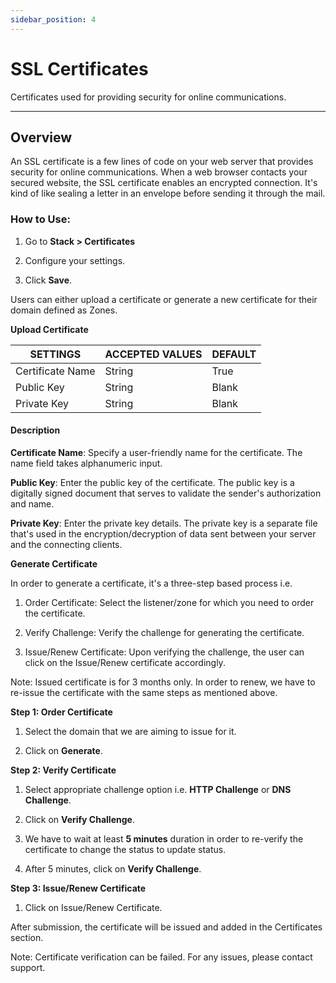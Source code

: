 ```yaml
---
sidebar_position: 4
---
```

# SSL Certificates

Certificates used for providing security for online communications.

---

## Overview

An SSL certificate is a few lines of code on your web server that provides security for online communications. When a web browser contacts your secured website, the SSL certificate enables an encrypted connection. It's kind of like sealing a letter in an envelope before sending it through the mail.

### How to Use:

1. Go to **Stack > Certificates**

2. Configure your settings. 

3. Click **Save**. 

Users can either upload a certificate or generate a new certificate for their domain defined as Zones.

**Upload  Certificate**

| SETTINGS         | ACCEPTED VALUES | DEFAULT |
|------------------|-----------------|---------|
| Certificate Name | String          | True    |
| Public Key       | String          | Blank   |
| Private Key      | String          | Blank   |

#### Description

**Certificate Name**: Specify a user-friendly name for the certificate. The name field takes alphanumeric input.

**Public Key**: Enter the public key of the certificate. The public key is a digitally signed document that serves to validate the sender's authorization and name.

**Private Key**: Enter the private key details. The private key is a separate file that's used in the encryption/decryption of data sent between your server and the connecting clients.

**Generate Certificate**

In order to generate a certificate, it's a three-step based process i.e.

1) Order Certificate: Select the listener/zone for which you need to order the certificate.

2) Verify Challenge: Verify the challenge for generating the certificate.

3) Issue/Renew Certificate: Upon verifying the challenge, the user can click on the Issue/Renew certificate accordingly.

Note: Issued certificate is for 3 months only. In order to renew, we have to re-issue the certificate with the same steps as mentioned above.

**Step 1: Order Certificate**

1) Select the domain that we are aiming to issue for it.

2) Click on **Generate**.

**Step 2: Verify Certificate**

1) Select appropriate challenge option i.e. **HTTP Challenge** or **DNS Challenge**.

2) Click on **Verify Challenge**.

3) We have to wait at least **5 minutes** duration in order to re-verify the certificate to change the status to update status.  

4) After 5 minutes, click on **Verify Challenge**.

**Step 3: Issue/Renew Certificate**

1) Click on Issue/Renew Certificate.

After submission,  the certificate will be issued and added in the Certificates section.

Note: Certificate verification can be failed.  For any issues, please contact support. 